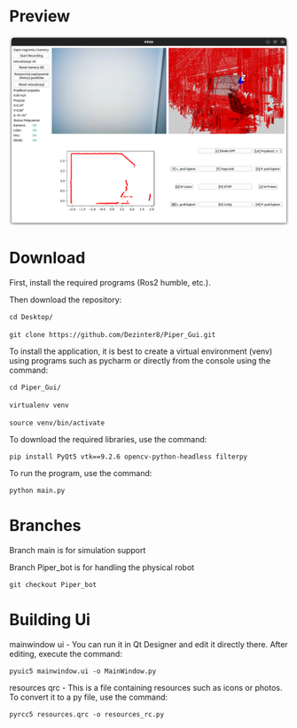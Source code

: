 # Preview

![App preview](./src/Gui.png "App preview")

# Download

First, install the required programs (Ros2 humble, etc.).

Then download the repository:

```
cd Desktop/

git clone https://github.com/Dezinter8/Piper_Gui.git
```

To install the application, it is best to create a virtual environment (venv) using programs such as pycharm or directly from the console using the command:

```
cd Piper_Gui/

virtualenv venv

source venv/bin/activate
```

To download the required libraries, use the command:

```
pip install PyQt5 vtk==9.2.6 opencv-python-headless filterpy
```

To run the program, use the command:

```
python main.py
```

# Branches

Branch main is for simulation support

Branch Piper_bot is for handling the physical robot

```
git checkout Piper_bot
```

# Building Ui

mainwindow ui - You can run it in Qt Designer and edit it directly there. After editing, execute the command:

```
pyuic5 mainwindow.ui -o MainWindow.py
```

resources qrc - This is a file containing resources such as icons or photos. To convert it to a py file, use the command:

```
pyrcc5 resources.qrc -o resources_rc.py
```
